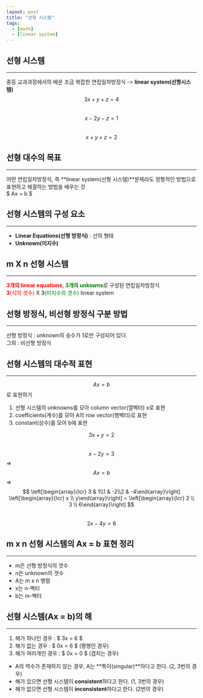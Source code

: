 ```yaml
---
layout: post
title: "선형 시스템"
tags:
  - [math]
  - [linear system]
---
```


## 선형 시스템

---

중등 교과과정에서의 배운 조금 복잡한 연립일차방정식 -> **linear system(선형시스템)**  
$$ 3x + y + z = 4 $$  
$$ x - 2y - z = 1 $$  
$$ x + y + z = 2 $$

## 선형 대수의 목표

---

어떤 연립일차방정식, 즉 **linear system(선형 시스템)**문제라도 정형적인 방법으로  
표현하고 해결하는 방법을 배우는 것  
$ Ax = b $

## 선형 시스템의 구성 요소

---

- **Linear Equations(선형 방정식)** : 선의 형태
- **Unknown(미지수)**

## m X n 선형 시스템

---

<span style="color:red">**3개의 linear equations**</span>, <span style="color:green">**3개의 unkowns**</span>로 구성된 연립일차방정식  
<span style="color:red">**3**(식의 갯수)</span> X <span style="color:green">**3**(미지수의 갯수)</span> linear system

## 선형 방정식, 비선형 방정식 구분 방법

---

선형 방정식 : unknown의 승수가 1로만 구성되어 있다.  
그외 : 비선형 방정식

## 선형 시스템의 대수적 표현

---

$$ Ax = b $$로 표현하기

1. 선형 시스템의 unknowns를 모아 column vector(열벡터) x로 표현
1. coefficients(계수)를 모아 A의 row vector(행벡터)로 표현
1. constant(상수)를 모아 b에 표현

$$ 3x + y = 2 $$  
$$ x - 2y = 3 $$ => $$ A x = b $$ => $$ \left[\begin{array}{lcr} 3 & 1\\1 & -2\\2 & -4\end{array}\right] \left[\begin{array}{lcr} x \\ y\end{array}\right] = \left[\begin{array}{lcr} 2 \\ 3 \\ 6\end{array}\right] $$  
$$ 2x - 4y = 6$$

## m x n 선형 시스템의 Ax = b 표현 정리

---

- m은 선형 방정식의 갯수
- n은 unknown의 갯수
- A는 m x n 행렬
- x는 n-벡터
- b는 m-벡터

## 선형 시스템(Ax = b)의 해

---

1. 해가 하나인 경우 : $ 3x = 6 $
1. 해가 없는 경우 : $ 0x = 6 $ (평행인 경우)
1. 해가 여러개인 경우 : $ 0x = 0 $ (겹치는 경우)

- A의 역수가 존재하지 않는 경우, A는 **특이(singular)**하다고 한다. (2, 3번의 경우)
- 해가 있으면 선형 시스템이 **consistent**하다고 한다. (1, 3번의 경우)
- 해가 없으면 선형 시스템이 **inconsistent**하다고 한다. (2번의 경우)

